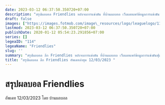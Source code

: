 ```yaml
---
date: 2023-03-12 06:37:50.350720+07:00
description: "สรุปผลบอล Friendlies หลังจบการแข่งขัน ที่บ้านผลบอล เว็บเผยแพร่ข้อมูลการแข่งขันฟุตบอลที่เชื่อถือได้ และ อัพเดทไวที่สุด"
draft: false
images: ["https://images.fotmob.com/image\_resources/logo/leaguelogo/114.png"]
lastmod: 2023-03-12 06:37:50.350720+07:00
publishDate: 2020-01-12 05:54:23.291856+07:00
series: []
legeaID: "114"
legeaName: "Friendlies"
slug: ''
summary: "สรุปผลบอล ลีก Friendlies หลังจบการแข่งขัน ที่บ้านผลบอล เว็บเผยแพร่ข้อมูลการแข่งขันฟุตบอลที่เชื่อถือได้ และ อัพเดทไวที่สุด"
title: "สรุปผลบอล ลีก Friendlies อัพเดทล่าสุด 12/03/2023 "
---
```


# สรุปผลบอล Friendlies
อัพเดท 12/03/2023 โดย บ้านผลบอล

